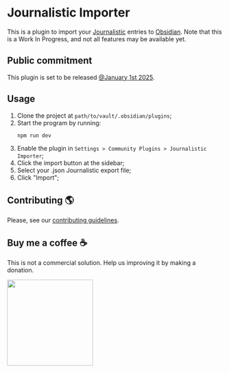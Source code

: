 # Journalistic Importer

[Journalistic]: https://journalisticapp.com/
[Obsidian]: https://obsidian.md

This is a plugin to import your [Journalistic] entries to [Obsidian]. Note that this is a Work In Progress, and not all features may be available yet.

## Public commitment

This plugin is set to be released [@January 1st 2025]([file://./journalistic-importer-official-release.ics](https://raw.githubusercontent.com/HomeroKemmerich/journalistic-importer/refs/heads/master/journalistic-importer-official-release.ics)).

## Usage

1. Clone the project at `path/to/vault/.obsidian/plugins`;
2. Start the program by running:
   ```bash
   npm run dev
   ```
4. Enable the plugin in `Settings > Community Plugins > Journalistic Importer`; 
5. Click the import button at the sidebar;
6. Select your .json Journalistic export file;
7. Click "Import";

<!-- Your journalistic entries can be found in the `Journalistic/` folder, at the root of yout vault. -->

## Contributing :earth_americas:

Please, see our [contributing guidelines](./CONTRIBUTING.md).

## Buy me a coffee :coffee:

This is not a commercial solution. Help us improving it by making a donation.

<a href="https://www.paypal.com/donate/?hosted_button_id=UXLVMWFXHWTY2">
  <img src="https://raw.githubusercontent.com/stefan-niedermann/paypal-donate-button/master/paypal-donate-button.png" width="200"/>
</a>
